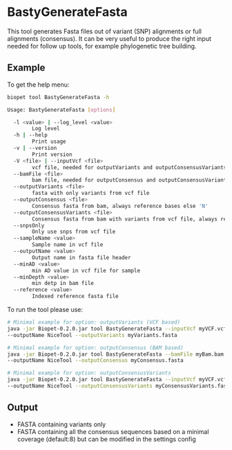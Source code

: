 # BastyGenerateFasta

This tool generates Fasta files out of variant (SNP) alignments or full alignments (consensus). 
It can be very useful to produce the right input needed for follow up tools, for example phylogenetic tree building.

## Example

To get the help menu:

~~~bash
biopet tool BastyGenerateFasta -h

Usage: BastyGenerateFasta [options]

  -l <value> | --log_level <value>
        Log level
  -h | --help
        Print usage
  -v | --version
        Print version
  -V <file> | --inputVcf <file>
        vcf file, needed for outputVariants and outputConsensusVariants
  --bamFile <file>
        bam file, needed for outputConsensus and outputConsensusVariants
  --outputVariants <file>
        fasta with only variants from vcf file
  --outputConsensus <file>
        Consensus fasta from bam, always reference bases else 'N'
  --outputConsensusVariants <file>
        Consensus fasta from bam with variants from vcf file, always reference bases else 'N'
  --snpsOnly
        Only use snps from vcf file
  --sampleName <value>
        Sample name in vcf file
  --outputName <value>
        Output name in fasta file header
  --minAD <value>
        min AD value in vcf file for sample
  --minDepth <value>
        min detp in bam file
  --reference <value>
        Indexed reference fasta file
~~~

To run the tool please use:
~~~bash
# Minimal example for option: outputVariants (VCF based)
java -jar Biopet-0.2.0.jar tool BastyGenerateFasta --inputVcf myVCF.vcf \
--outputName NiceTool --outputVariants myVariants.fasta

# Minimal example for option: outputConsensus (BAM based)
java -jar Biopet-0.2.0.jar tool BastyGenerateFasta --bamFile myBam.bam \
--outputName NiceTool --outputConsensus myConsensus.fasta

# Minimal example for option: outputConsensusVariants
java -jar Biopet-0.2.0.jar tool BastyGenerateFasta --inputVcf myVCF.vcf --bamFile myBam.bam \
--outputName NiceTool --outputConsensusVariants myConsensusVariants.fasta
~~~

## Output

* FASTA containing variants only
* FASTA containing all the consensus sequences based on a minimal coverage (default:8) but can be modified in the settings config

